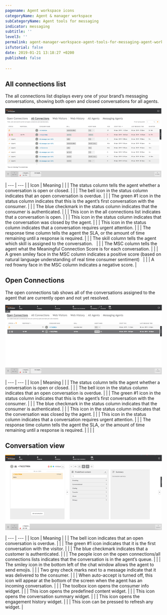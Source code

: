 ```yaml
---
pagename: Agent workspace icons
categoryName: Agent & manager workspace
subCategoryName: Agent tools for messaging
indicator: messaging
subtitle: ''
level3: ''
permalink: agent-manager-workspace-agent-tools-for-messaging-agent-workspace-icons.html
isTutorial: false
date: 2019-01-21 13:18:27 +0200
published: false

---
```


## All connections list

The all connections list displays every one of your brand’s messaging conversations, showing both open and closed conversations for all agents.

![](/img/wsicons1.png)

| --- | --- |
| Icon | Meaning |
|  | The status column tells the agent whether a conversation is open or closed.  |
|  | The bell icon in the status column indicates that an open conversation is overdue.  |
|  | The green #1 icon in the status column indicates that this is the agent’s first conversation with the consumer.  |
|  | The blue checkmark in the status column indicates that the consumer is authenticated.  |
|  | This icon in the all connections list indicates that a conversation is open.  |
|  | This icon in the status column indicates that the conversation was closed by the agent.  |
|  | This icon in the status column indicates that a conversation requires urgent attention.  |
|  | The response time column tells the agent the SLA, or the amount of time remaining until a response is required. |
|  | The skill column tells the agent which skill is assigned to the conversation.   |
|  | The MSC column tells the agent what the Meaningful Connection Score is for each conversation.  |
|  | A green smiley face in the MSC column indicates a positive score (based on natural language understanding of real time consumer sentiment)   |
|  | A red frowny face in the MSC column indicates a negative score.  |

## Open Connections

The open connections tab shows all of the conversations assigned to the agent that are currently open and not yet resolved.

![](/img/wsicons2.png)

| --- | --- |
| Icon | Meaning |
|  | The status column tells the agent whether a conversation is open or closed.  |
|  | The bell icon in the status column indicates that an open conversation is overdue.  |
|  | The green #1 icon in the status column indicates that this is the agent’s first conversation with the consumer.  |
|  | The blue checkmark in the status column indicates that the consumer is authenticated.  |
|  | This icon in the status column indicates that the conversation was closed by the agent.  |
|  | This icon in the status column indicates that a conversation requires urgent attention.  |
|  | The response time column tells the agent the SLA, or the amount of time remaining until a response is required. |
|  |  |

## Conversation view

![](/img/wsicons3.png)

| --- | --- |
| Icon | Meaning |
|  | The bell icon indicates that an open conversation is overdue.  |
|  | The green #1 icon indicates that it is the first conversation with the visitor.  |
|  | The blue checkmark indicates that a customer is authenticated.  |
|  | The people icon on the open connections/all connections lists indicates that the conversation is in the agent’s queue. |
|  | The smiley icon in the bottom left of the chat window allows the agent to send emojis.  |
|  | Two grey check marks next to a message indicate that it was delivered to the consumer.  |
|  | When auto-accept is turned off, this icon will appear at the bottom of the screen when the agent has an incoming conversation. |
|  | The toolbox icon opens the consumer info widget.  |
|  | This icon opens the predefined content widget.  |
|  | This icon opens the conversation summary widget.  |
|  | This icon opens the engagement history widget.  |
|  | This icon can be pressed to refresh any widget.  |